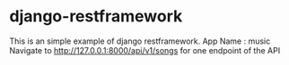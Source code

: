 # django-restframework
This is an simple example of django restframework.
App Name : music 
Navigate to http://127.0.0.1:8000/api/v1/songs for one endpoint of the API

